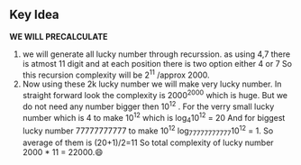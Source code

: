 ## Key Idea
<b>WE WILL PRECALCULATE</b><br>
1) we will generate all lucky number through recurssion. as using 4,7 there is atmost 11 digit and at each position there is two option either 4 or 7 
So this recursion complexity will be 2<sup>11</sup> /approx 2000.
2) Now using these 2k lucky number we will make very lucky number. In straight forward look the complexity is 2000<sup>2000</sup> which is huge.
 But we do not need any number bigger then 10<sup>12</sup> . For the verry small lucky number which is 4 to make 10<sup>12</sup> which is log<sub>4</sub>10<sup>12</sup> = 20
 And for biggest lucky number 77777777777 to make 10<sup>12</sup> log<sub>77777777777</sub>10<sup>12</sup> = 1. 
 So average of them is (20+1)/2=11 So total complexity of lucky number 2000 * 11 = 22000.:smile:
